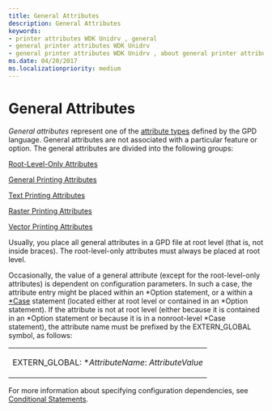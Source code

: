 ```yaml
---
title: General Attributes
description: General Attributes
keywords:
- printer attributes WDK Unidrv , general
- general printer attributes WDK Unidrv
- general printer attributes WDK Unidrv , about general printer attributes
ms.date: 04/20/2017
ms.localizationpriority: medium
---
```


# General Attributes





*General attributes* represent one of the [attribute types](attribute-types.md) defined by the GPD language. General attributes are not associated with a particular feature or option. The general attributes are divided into the following groups:

[Root-Level-Only Attributes](root-level-only-attributes.md)

[General Printing Attributes](general-printing-attributes.md)

[Text Printing Attributes](text-printing-attributes.md)

[Raster Printing Attributes](raster-printing-attributes.md)

[Vector Printing Attributes](vector-printing-attributes.md)

Usually, you place all general attributes in a GPD file at root level (that is, not inside braces). The root-level-only attributes must always be placed at root level.

Occasionally, the value of a general attribute (except for the root-level-only attributes) is dependent on configuration parameters. In such a case, the attribute entry might be placed within an \*Option statement, or a within a [\*Case](conditional-statements.md) statement (located either at root level or contained in an \*Option statement). If the attribute is not at root level (either because it is contained in an \*Option statement or because it is in a nonroot-level \*Case statement), the attribute name must be prefixed by the EXTERN\_GLOBAL symbol, as follows:

<table>
<colgroup>
<col width="100%" />
</colgroup>
<tbody>
<tr class="odd">
<td><p>EXTERN_GLOBAL: *<em>AttributeName</em>: <em>AttributeValue</em></p></td>
</tr>
</tbody>
</table>

 

For more information about specifying configuration dependencies, see [Conditional Statements](conditional-statements.md).

 

 




